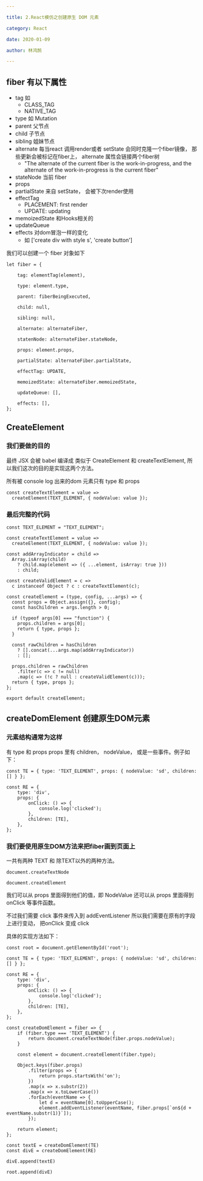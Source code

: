 ```yaml
---

title: 2.React模仿之创建原生 DOM 元素

category: React

date: 2020-01-09

author: 林鸿鹄

---
```


## fiber 有以下属性

- tag 如 
	* CLASS_TAG
	* NATIVE_TAG
- type 如 Mutation
- parent 父节点
- child 子节点
- sibling 姐妹节点
- alternate 每当react 调用render或者 setState 会同时克隆一个fiber镜像， 那些更新会被标记在fiber上， alternate 属性会链接两个fiber树
	 * "The alternate of the current fiber is the work-in-progress, and the alternate of the work-in-progress is the current fiber" 
- stateNode 当前 fiber
- props
- partialState 来自 setState， 会被下次render使用
- effectTag  	 
	* PLACEMENT: first render
	* UPDATE: updating
- memoizedState 和Hooks相关的
- updateQueue
- effects 对dom冒泡一样的变化
	* 如 ['create div with style s', 'create button']

我们可以创建一个 fiber 对象如下

```
let fiber = {

	tag: elementTag(element),

	type: element.type,

	parent: fiberBeingExecuted,

	child: null,

	sibling: null,

	alternate: alternateFiber,

	statenNode: alternateFiber.stateNode,
	
	props: element.props, 

	partialState: alternateFiber.partialState,

	effectTag: UPDATE,
	
	memoizedState: alternateFiber.memoizedState,
	
	updateQueue: [],

	effects: [],
};
```

## CreateElement


### 我们要做的目的
最终 JSX 会被 babel 编译成 类似于 CreateElement 和 createTextElement, 所以我们这次的目的是实现这两个方法。

所有被 console log 出来的dom 元素只有 type 和 props


```
const createTextElement = value =>
  createElement(TEXT_ELEMENT, { nodeValue: value });

```

### 最后完整的代码
```
const TEXT_ELEMENT = "TEXT_ELEMENT";

const createTextElement = value =>
  createElement(TEXT_ELEMENT, { nodeValue: value });

const addArrayIndicator = child =>
  Array.isArray(child)
    ? child.map(element => ({ ...element, isArray: true }))
    : child;

const createValidElement = c =>
  c instanceof Object ? c : createTextElement(c);

const createElement = (type, config, ...args) => {
  const props = Object.assign({}, config);
  const hasChildren = args.length > 0;

  if (typeof args[0] === "function") {
    props.children = args[0];
    return { type, props };
  }

  const rawChildren = hasChildren
    ? [].concat(...args.map(addArrayIndicator))
    : [];

  props.children = rawChildren
    .filter(c => c != null)
    .map(c => (!c ? null : createValidElement(c)));
  return { type, props };
};

export default createElement;
```

## createDomElement 创建原生DOM元素

### 元素结构通常为这样
有 type 和 props
props 里有 children， nodeValue， 或是一些事件。例子如下：

```
const TE = { type: 'TEXT_ELEMENT', props: { nodeValue: 'sd', children: [] } };

const RE = {
	type: 'div',
	props: {
		onClick: () => {
			console.log('clicked');
		},
		children: [TE],
	},
};
```

### 我们要使用原生DOM方法来把fiber画到页面上
一共有两种 TEXT 和 除TEXT以外的两种方法。

```
document.createTextNode
```

```
document.createElement
```

我们可以从 props 里面得到他们的值，即 NodeValue
还可以从 props 里面得到 onClick 等事件函数。

不过我们需要 click 事件来传入到 addEventListener 
所以我们需要在原有的字段上进行变动， 把onClick 变成 click

具体的实现方法如下： 

```
const root = document.getElementById('root');

const TE = { type: 'TEXT_ELEMENT', props: { nodeValue: 'sd', children: [] } };

const RE = {
	type: 'div',
	props: {
		onClick: () => {
			console.log('clicked');
		},
		children: [TE],
	},
};

const createDomElement = fiber => {
	if (fiber.type === 'TEXT_ELEMENT') {
		return document.createTextNode(fiber.props.nodeValue);
	}

	const element = document.createElement(fiber.type);

	Object.keys(fiber.props)
		.filter(props => {
			return props.startsWith('on');
		})
		.map(x => x.substr(2))
		.map(x => x.toLowerCase())
		.forEach(eventName => {
            let d = eventName[0].toUpperCase();
			element.addEventListener(eventName, fiber.props[`on${d + eventName.substr(1)}`]);
		});

	return element;
};

const textE = createDomElement(TE)
const divE = createDomElement(RE)

divE.append(textE)

root.append(divE)
```
